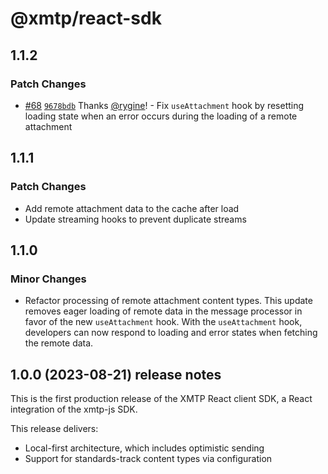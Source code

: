 # @xmtp/react-sdk

## 1.1.2

### Patch Changes

- [#68](https://github.com/xmtp/xmtp-web/pull/68) [`9678bdb`](https://github.com/xmtp/xmtp-web/commit/9678bdb724ab16fd3eb5db2a1a7780c159e19b9d) Thanks [@rygine](https://github.com/rygine)! - Fix `useAttachment` hook by resetting loading state when an error occurs during the loading of a remote attachment

## 1.1.1

### Patch Changes

- Add remote attachment data to the cache after load
- Update streaming hooks to prevent duplicate streams

## 1.1.0

### Minor Changes

- Refactor processing of remote attachment content types. This update removes eager loading of remote data in the message processor in favor of the new `useAttachment` hook. With the `useAttachment` hook, developers can now respond to loading and error states when fetching the remote data.

## 1.0.0 (2023-08-21) release notes

This is the first production release of the XMTP React client SDK, a React integration of the xmtp-js SDK.

This release delivers:

- Local-first architecture, which includes optimistic sending
- Support for standards-track content types via configuration
